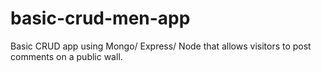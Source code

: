 # basic-crud-men-app
Basic CRUD app using Mongo/ Express/ Node that allows visitors to post comments on a public wall.
